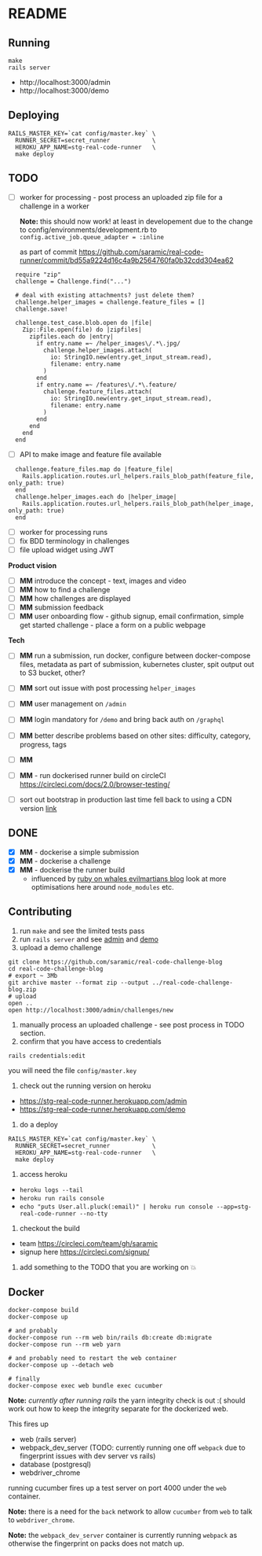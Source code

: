 # README

## Running

```
make
rails server
```

* http://localhost:3000/admin
* http://localhost:3000/demo

## Deploying

```
RAILS_MASTER_KEY=`cat config/master.key` \
  RUNNER_SECRET=secret_runner            \
  HEROKU_APP_NAME=stg-real-code-runner   \
  make deploy
```

## TODO

- [ ] worker for processing - post process an uploaded zip file for a challenge
  in a worker
  
  **Note:** this should now work! at least in developement due to the change to
  config/environments/development.rb to `config.active_job.queue_adapter = :inline`
  
  as part of commit https://github.com/saramic/real-code-runner/commit/bd55a9224d16c4a9b2564760fa0b32cdd304ea62

```
  require "zip"
  challenge = Challenge.find("...")

  # deal with existing attachments? just delete them?
  challenge.helper_images = challenge.feature_files = []
  challenge.save!

  challenge.test_case.blob.open do |file|
    Zip::File.open(file) do |zipfiles|
      zipfiles.each do |entry|
        if entry.name =~ /helper_images\/.*\.jpg/
          challenge.helper_images.attach(
            io: StringIO.new(entry.get_input_stream.read),
            filename: entry.name
          )
        end
        if entry.name =~ /features\/.*\.feature/
          challenge.feature_files.attach(
            io: StringIO.new(entry.get_input_stream.read),
            filename: entry.name
          )
        end
      end
    end
  end
```

- [ ] API to make image and feature file available

```
  challenge.feature_files.map do |feature_file|
    Rails.application.routes.url_helpers.rails_blob_path(feature_file, only_path: true)
  end
  challenge.helper_images.each do |helper_image|
    Rails.application.routes.url_helpers.rails_blob_path(helper_image, only_path: true)
  end
```

- [ ] worker for processing runs
- [ ] fix BDD terminology in challenges
- [ ] file upload widget using JWT

**Product vision**
- [ ] **MM** introduce the concept - text, images and video
- [ ] **MM** how to find a challenge
- [ ] **MM** how challenges are displayed
- [ ] **MM** submission feedback
- [ ] **MM** user onboarding flow - github signup, email confirmation, simple
  get started challenge - place a form on a public webpage

**Tech**

- [ ] **MM** run a submission, run docker, configure between docker-compose
  files, metadata as part of submission, kubernetes cluster, spit output out to
  S3 bucket, other?
- [ ] **MM** sort out issue with post processing `helper_images`
- [ ] **MM** user management on `/admin`
- [ ] **MM** login mandatory for `/demo` and bring back auth on `/graphql`
- [ ] **MM** better describe problems based on other sites: difficulty,
  category, progress, tags
- [ ] **MM** 

- [ ] **MM** - run dockerised runner build on circleCI
      https://circleci.com/docs/2.0/browser-testing/

- [ ] sort out bootstrap in production last time fell back to using a CDN
  version
  [link](https://github.com/saramic/interactive-slide-show/commit/9dc66a3069725d478c89bbf3ceeb77f1c3f039d5)


## DONE

- [x] **MM** - dockerise a simple submission
- [x] **MM** - dockerise a challenge
- [x] **MM** - dockerise the runner build
  - influenced by [ruby on whales evilmartians
    blog](https://evilmartians.com/chronicles/ruby-on-whales-docker-for-ruby-rails-development)
    look at more optimisations here around `node_modules` etc.

## Contributing

1. run `make` and see the limited tests pass
1. run `rails server` and see [admin](https://localhost:3000/admin) and
   [demo](https://localhost:3000/demo)
1. upload a demo challenge
  ```
  git clone https://github.com/saramic/real-code-challenge-blog
  cd real-code-challenge-blog
  # export ~ 3Mb
  git archive master --format zip --output ../real-code-challenge-blog.zip
  # upload
  open ..
  open http://localhost:3000/admin/challenges/new
  ```
1. manually process an uploaded challenge - see post process in TODO section.
1. confirm that you have access to credentials
  ```
  rails credentials:edit
  ```
  you will need the file `config/master.key`
1. check out the running version on heroku
  * https://stg-real-code-runner.herokuapp.com/admin
  * https://stg-real-code-runner.herokuapp.com/demo
1. do a deploy
  ```
  RAILS_MASTER_KEY=`cat config/master.key` \
    RUNNER_SECRET=secret_runner            \
    HEROKU_APP_NAME=stg-real-code-runner   \
    make deploy
  ```
1. access heroku
  * `heroku logs --tail`
  * `heroku run rails console`
  * `echo "puts User.all.pluck(:email)" | heroku run console --app=stg-real-code-runner --no-tty`
1. checkout the build
  * team https://circleci.com/team/gh/saramic
  * signup here https://circleci.com/signup/
1. add something to the TODO that you are working on 💥

## Docker

```
docker-compose build
docker-compose up

# and probably
docker-compose run --rm web bin/rails db:create db:migrate
docker-compose run --rm web yarn

# and probably need to restart the web container
docker-compose up --detach web

# finally
docker-compose exec web bundle exec cucumber
```

**Note:** _currently after running rails_ the yarn integrity check is out :(
should work out how to keep the integrity separate for the dockerized web.

This fires up
  - web (rails server)
  - webpack_dev_server
    (TODO: currently running one off `webpack` due to fingerprint issues
    with dev server vs rails)
  - database (postgresql)
  - webdriver_chrome

running cucumber fires up a test server on port 4000 under the `web`
container.

**Note:** there is a need for the `back` network to allow `cucumber` from
`web` to talk to `webdriver_chrome`.

**Note:** the `webpack_dev_server` container is currently running
`webpack` as otherwise the fingerprint on packs does not match up.

